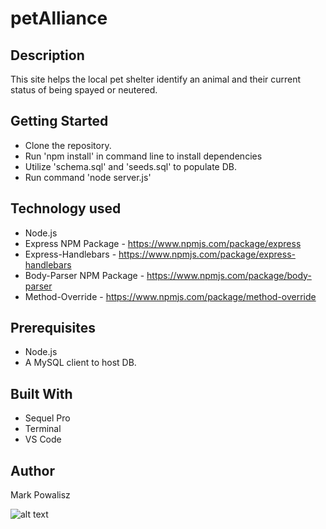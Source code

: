 # petAlliance

## Description

This site helps the local pet shelter identify an animal and their current status of being spayed or neutered.

## Getting Started

- Clone the repository.
- Run 'npm install' in command line to install dependencies
- Utilize 'schema.sql' and 'seeds.sql' to populate DB.
- Run command 'node server.js'

## Technology used

- Node.js
- Express NPM Package - https://www.npmjs.com/package/express
- Express-Handlebars - https://www.npmjs.com/package/express-handlebars
- Body-Parser NPM Package - https://www.npmjs.com/package/body-parser
- Method-Override - https://www.npmjs.com/package/method-override

## Prerequisites

- Node.js
- A MySQL client to host DB.

## Built With

- Sequel Pro
- Terminal
- VS Code

## Author

Mark Powalisz

![alt text](/public/assets/img/petAlliance.gif "petAlliance")
